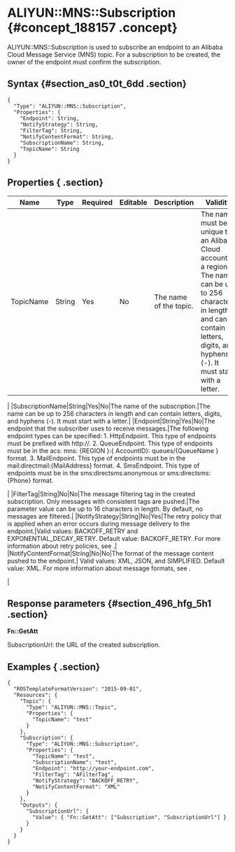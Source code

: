 # ALIYUN::MNS::Subscription {#concept_188157 .concept}

ALIYUN::MNS::Subscription is used to subscribe an endpoint to an Alibaba Cloud Message Service \(MNS\) topic. For a subscription to be created, the owner of the endpoint must confirm the subscription.

## Syntax {#section_as0_t0t_6dd .section}

```language-json
{
  "Type": "ALIYUN::MNS::Subscription",
  "Properties": {
    "Endpoint": String,
    "NotifyStrategy": String,
    "FilterTag": String,
    "NotifyContentFormat": String,
    "SubscriptionName": String,
    "TopicName": String
  }
}
```

## Properties { .section}

|Name|Type|Required|Editable|Description|Validity|
|----|----|--------|--------|-----------|--------|
|TopicName|String|Yes|No|The name of the topic.| The name must be unique to an Alibaba Cloud account in a region. The name can be up to 256 characters in length and can contain letters, digits, and hyphens \(-\). It must start with a letter.

 |
|SubscriptionName|String|Yes|No|The name of the subscription.|The name can be up to 256 characters in length and can contain letters, digits, and hyphens \(-\). It must start with a letter.|
|Endpoint|String|Yes|No|The endpoint that the subscriber uses to receive messages.|The following endpoint types can be specified: 1.  HttpEndpoint. This type of endpoints must be prefixed with http://.
2.  QueueEndpoint. This type of endpoints must be in the acs: mns: \{REGION \}:\{ AccountID\}: queues/\{QueueName \} format.
3.  MailEndpoint. This type of endpoints must be in the mail:directmail:\{MailAddress\} format.
4.  SmsEndpoint. This type of endpoints must be in the sms:directsms:anonymous or sms:directsms:\{Phone\} format.

 |
|FilterTag|String|No|No|The message filtering tag in the created subscription. Only messages with consistent tags are pushed.|The parameter value can be up to 16 characters in length. By default, no messages are filtered.|
|NotifyStrategy|String|No|Yes|The retry policy that is applied when an error occurs during message delivery to the endpoint.|Valid values: BACKOFF\_RETRY and EXPONENTIAL\_DECAY\_RETRY. Default value: BACKOFF\_RETRY. For more information about retry policies, see .|
|NotifyContentFormat|String|No|No|The format of the message content pushed to the endpoint.| Valid values: XML, JSON, and SIMPLIFIED. Default value: XML. For more information about message formats, see .

 |

## Response parameters {#section_496_hfg_5h1 .section}

 **Fn::GetAtt** 

SubscriptionUrl: the URL of the created subscription.

## Examples { .section}

```language-json
{
  "ROSTemplateFormatVersion": "2015-09-01",
  "Resources": {
    "Topic": {
      "Type": "ALIYUN::MNS::Topic",
      "Properties": {
        "TopicName": "test"
      }
    },
    "Subscription": {
      "Type": "ALIYUN::MNS::Subscription",
      "Properties": {
        "TopicName": "test",
        "SubscriptionName": "test",
        "Endpoint": "http://your-endpoint.com",
        "FilterTag": "AFilterTag",
        "NotifyStrategy": "BACKOFF_RETRY",
        "NotifyContentFormat": "XML"
      }
    },
    "Outputs": {
      "SubscriptionUrl": {
        "Value": { "Fn::GetAtt": ["Subscription", "SubscriptionUrl"] }
      }
    }
  }
}
```

